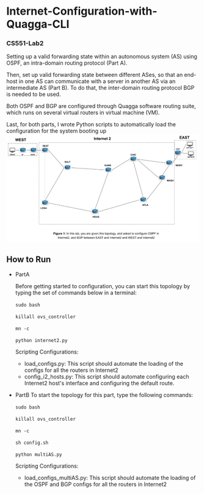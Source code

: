# Internet-Configuration-with-Quagga-CLI
### CS551-Lab2
Setting up a valid forwarding state within an autonomous system (AS) using OSPF, an intra-domain routing protocol (Part A).

Then, set up valid forwarding state between different ASes, so that an end-host in one AS can communicate with a server in another AS via an intermediate AS (Part B). To do that, the inter-domain routing protocol BGP is needed to be used.

Both OSPF and BGP are configured through Quagga software routing suite, which runs on several virtual routers in virtual machine (VM).

Last, for both parts, I wrote Python scripts to automatically load the configuration for the system booting up
![Alt text](image.png)

## How to Run
* PartA
  
  Before getting started to configuration, you can start this topology by typing the set of commands below in a terminal:

  `sudo bash`

  `killall ovs_controller`

  `mn -c`

  `python internet2.py`

  Scripting Configurations:
    * load_configs.py: This script should automate the loading of the configs for all the routers in Internet2
    * config_i2_hosts.py: This script should automate configuring each Internet2 host's interface and configuring the default route.
* PartB
  To start the topology for this part, type the following commands:

  `sudo bash`

  `killall ovs_controller`

  `mn -c`

  `sh config.sh`

  `python multiAS.py`

  Scripting Configurations:
    * load_configs_multiAS.py: This script should automate the loading of the OSPF and BGP configs for all the routers in Internet2